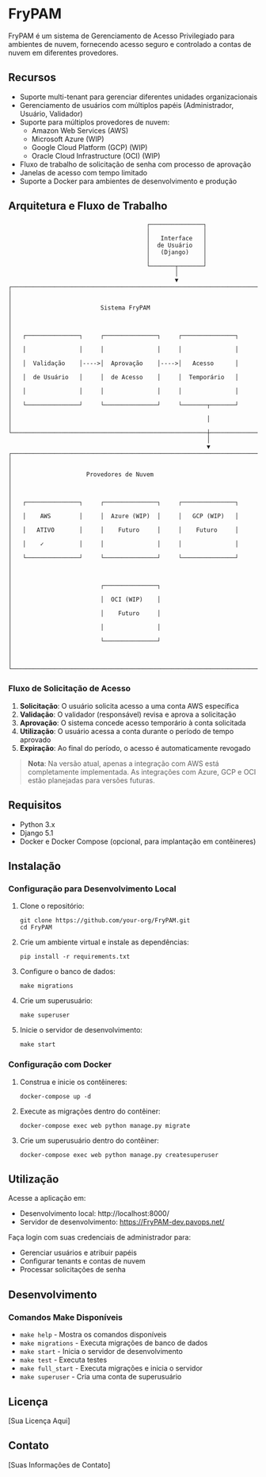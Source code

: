 # FryPAM

FryPAM é um sistema de Gerenciamento de Acesso Privilegiado para ambientes de nuvem, fornecendo acesso seguro e controlado a contas de nuvem em diferentes provedores.

## Recursos

- Suporte multi-tenant para gerenciar diferentes unidades organizacionais
- Gerenciamento de usuários com múltiplos papéis (Administrador, Usuário, Validador)
- Suporte para múltiplos provedores de nuvem:
  - Amazon Web Services (AWS)
  - Microsoft Azure (WIP)
  - Google Cloud Platform (GCP) (WIP)
  - Oracle Cloud Infrastructure (OCI) (WIP)
- Fluxo de trabalho de solicitação de senha com processo de aprovação
- Janelas de acesso com tempo limitado
- Suporte a Docker para ambientes de desenvolvimento e produção

## Arquitetura e Fluxo de Trabalho

```
                                       ┌───────────────┐
                                       │               │
                                       │   Interface   │
                                       │  de Usuário   │
                                       │   (Django)    │
                                       │               │
                                       └───────┬───────┘
                                               │
                                               ▼
┌───────────────────────────────────────────────────────────────────────┐
│                                                                       │
│                         Sistema FryPAM                                │
│                                                                       │
│   ┌───────────────┐     ┌───────────────┐     ┌───────────────┐      │
│   │               │     │               │     │               │      │
│   │  Validação    │---->│  Aprovação    │---->│   Acesso      │      │
│   │  de Usuário   │     │  de Acesso    │     │  Temporário   │      │
│   │               │     │               │     │               │      │
│   └───────────────┘     └───────────────┘     └───────┬───────┘      │
│                                                       │               │
└───────────────────────────────────────────────────────┼───────────────┘
                                                        │
                                                        ▼
┌───────────────────────────────────────────────────────────────────────┐
│                                                                       │
│                     Provedores de Nuvem                               │
│                                                                       │
│   ┌───────────────┐     ┌───────────────┐     ┌───────────────┐      │
│   │    AWS        │     │  Azure (WIP)  │     │   GCP (WIP)   │      │
│   │   ATIVO       │     │    Futuro     │     │    Futuro     │      │
│   │    ✓          │     │               │     │               │      │
│   └───────────────┘     └───────────────┘     └───────────────┘      │
│                                                                       │
│                         ┌───────────────┐                             │
│                         │  OCI (WIP)    │                             │
│                         │    Futuro     │                             │
│                         │               │                             │
│                         └───────────────┘                             │
│                                                                       │
└───────────────────────────────────────────────────────────────────────┘
```

### Fluxo de Solicitação de Acesso

1. **Solicitação**: O usuário solicita acesso a uma conta AWS específica
2. **Validação**: O validador (responsável) revisa e aprova a solicitação
3. **Aprovação**: O sistema concede acesso temporário à conta solicitada
4. **Utilização**: O usuário acessa a conta durante o período de tempo aprovado
5. **Expiração**: Ao final do período, o acesso é automaticamente revogado

> **Nota**: Na versão atual, apenas a integração com AWS está completamente implementada. As integrações com Azure, GCP e OCI estão planejadas para versões futuras.

## Requisitos

- Python 3.x
- Django 5.1
- Docker e Docker Compose (opcional, para implantação em contêineres)

## Instalação

### Configuração para Desenvolvimento Local

1. Clone o repositório:
   ```
   git clone https://github.com/your-org/FryPAM.git
   cd FryPAM
   ```

2. Crie um ambiente virtual e instale as dependências:
   ```
   pip install -r requirements.txt
   ```

3. Configure o banco de dados:
   ```
   make migrations
   ```

4. Crie um superusuário:
   ```
   make superuser
   ```

5. Inicie o servidor de desenvolvimento:
   ```
   make start
   ```

### Configuração com Docker

1. Construa e inicie os contêineres:
   ```
   docker-compose up -d
   ```

2. Execute as migrações dentro do contêiner:
   ```
   docker-compose exec web python manage.py migrate
   ```

3. Crie um superusuário dentro do contêiner:
   ```
   docker-compose exec web python manage.py createsuperuser
   ```

## Utilização

Acesse a aplicação em:
- Desenvolvimento local: http://localhost:8000/
- Servidor de desenvolvimento: https://FryPAM-dev.pavops.net/

Faça login com suas credenciais de administrador para:
- Gerenciar usuários e atribuir papéis
- Configurar tenants e contas de nuvem
- Processar solicitações de senha

## Desenvolvimento

### Comandos Make Disponíveis

- `make help` - Mostra os comandos disponíveis
- `make migrations` - Executa migrações de banco de dados
- `make start` - Inicia o servidor de desenvolvimento
- `make test` - Executa testes
- `make full_start` - Executa migrações e inicia o servidor
- `make superuser` - Cria uma conta de superusuário

## Licença

[Sua Licença Aqui]

## Contato

[Suas Informações de Contato]
